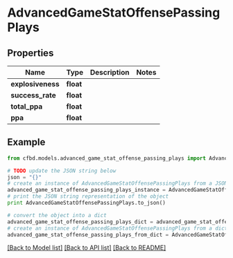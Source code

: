 # AdvancedGameStatOffensePassingPlays


## Properties
Name | Type | Description | Notes
------------ | ------------- | ------------- | -------------
**explosiveness** | **float** |  | 
**success_rate** | **float** |  | 
**total_ppa** | **float** |  | 
**ppa** | **float** |  | 

## Example

```python
from cfbd.models.advanced_game_stat_offense_passing_plays import AdvancedGameStatOffensePassingPlays

# TODO update the JSON string below
json = "{}"
# create an instance of AdvancedGameStatOffensePassingPlays from a JSON string
advanced_game_stat_offense_passing_plays_instance = AdvancedGameStatOffensePassingPlays.from_json(json)
# print the JSON string representation of the object
print AdvancedGameStatOffensePassingPlays.to_json()

# convert the object into a dict
advanced_game_stat_offense_passing_plays_dict = advanced_game_stat_offense_passing_plays_instance.to_dict()
# create an instance of AdvancedGameStatOffensePassingPlays from a dict
advanced_game_stat_offense_passing_plays_from_dict = AdvancedGameStatOffensePassingPlays.from_dict(advanced_game_stat_offense_passing_plays_dict)
```
[[Back to Model list]](../README.md#documentation-for-models) [[Back to API list]](../README.md#documentation-for-api-endpoints) [[Back to README]](../README.md)


